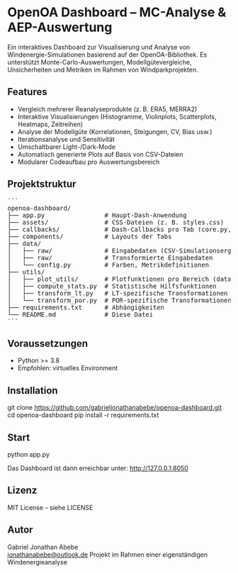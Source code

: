 # OpenOA Dashboard – MC-Analyse & AEP-Auswertung

Ein interaktives Dashboard zur Visualisierung und Analyse von Windenergie-Simulationen basierend auf der OpenOA-Bibliothek. Es unterstützt Monte-Carlo-Auswertungen, Modellgütevergleiche, Unsicherheiten und Metriken im Rahmen von Windparkprojekten.

## Features

- Vergleich mehrerer Reanalyseprodukte (z. B. ERA5, MERRA2)
- Interaktive Visualisierungen (Histogramme, Violinplots, Scatterplots, Heatmaps, Zeitreihen)
- Analyse der Modellgüte (Korrelationen, Steigungen, CV, Bias usw.)
- Iterationsanalyse und Sensitivität
- Umschaltbarer Light-/Dark-Mode
- Automatisch generierte Plots auf Basis von CSV-Dateien
- Modularer Codeaufbau pro Auswertungsbereich

## Projektstruktur

<pre>
```
openoa-dashboard/
├── app.py                # Haupt-Dash-Anwendung
├── assets/               # CSS-Dateien (z. B. styles.css)
├── callbacks/            # Dash-Callbacks pro Tab (core.py, lt.py, etc.)
├── components/           # Layouts der Tabs
├── data/
│   ├── raw/              # Eingabedaten (CSV-Simulationsergebnisse)
│   ├── raw/              # Transformierte Eingabedaten
│   └── config.py         # Farben, Metrikdefinitionen
├── utils/
│   ├── plot_utils/       # Plotfunktionen pro Bereich (data.py, core.py etc.)
│   ├── compute_stats.py  # Statistische Hilfsfunktionen
│   ├── transform_lt.py   # LT-spezifische Transformationen
│   └── transform_por.py  # POR-spezifische Transformationen
├── requirements.txt      # Abhängigkeiten
└── README.md             # Diese Datei
```
</pre>


## Voraussetzungen

- Python >= 3.8
- Empfohlen: virtuelles Environment

## Installation

git clone https://github.com/gabrieljonathanabebe/openoa-dashboard.git
cd openoa-dashboard
pip install -r requirements.txt


## Start

python app.py

Das Dashboard ist dann erreichbar unter:
http://127.0.0.1:8050

## Lizenz

MIT License – siehe LICENSE

## Autor

Gabriel Jonathan Abebe  
jonathanabebe@outlook.de
Projekt im Rahmen einer eigenständigen Windenergieanalyse